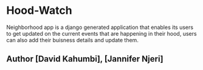# Hood-Watch
Neighborhood app is a django generated application that enables its users to get updated on the current events that are happening in their hood,
users can also add their buisness details and update them.
 ## Author [David Kahumbi], [Jannifer Njeri]
​
